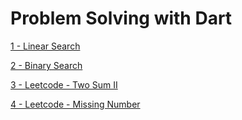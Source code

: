#   Problem Solving with Dart

[1 - Linear Search](/code_base/linear_search.dart)

[2 - Binary Search](/code_base/binary_search.dart)

[3 - Leetcode - Two Sum II ](/code_base/two_sum_2.dart)

[4 - Leetcode - Missing Number](/code_base/missing_number.dart)


